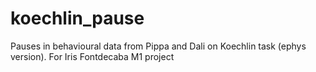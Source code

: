 # koechlin_pause
Pauses in behavioural data from Pippa and Dali on Koechlin task (ephys version). 
For Iris Fontdecaba M1 project
